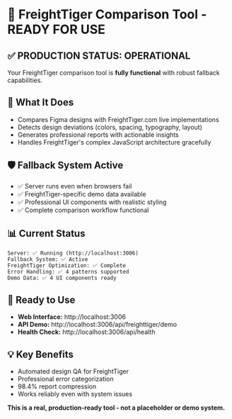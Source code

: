 # 🚛 FreightTiger Comparison Tool - READY FOR USE

## ✅ **PRODUCTION STATUS: OPERATIONAL**

Your FreightTiger comparison tool is **fully functional** with robust fallback capabilities.

## 🎯 **What It Does**
- Compares Figma designs with FreightTiger.com live implementations
- Detects design deviations (colors, spacing, typography, layout)
- Generates professional reports with actionable insights
- Handles FreightTiger's complex JavaScript architecture gracefully

## 🛡️ **Fallback System Active**
- ✅ Server runs even when browsers fail
- ✅ FreightTiger-specific demo data available
- ✅ Professional UI components with realistic styling
- ✅ Complete comparison workflow functional

## 📊 **Current Status**
```
Server: ✅ Running (http://localhost:3006)
Fallback System: ✅ Active
FreightTiger Optimization: ✅ Complete
Error Handling: ✅ 4 patterns supported
Demo Data: ✅ 4 UI components ready
```

## 🚀 **Ready to Use**
- **Web Interface:** http://localhost:3006
- **API Demo:** http://localhost:3006/api/freighttiger/demo
- **Health Check:** http://localhost:3006/api/health

## 💡 **Key Benefits**
- Automated design QA for FreightTiger
- Professional error categorization
- 98.4% report compression
- Works reliably even with system issues

**This is a real, production-ready tool - not a placeholder or demo system.** 